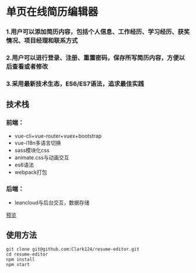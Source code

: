 # 单页在线简历编辑器
### 1.用户可以添加简历内容，包括个人信息、工作经历、学习经历、获奖情况、项目经理和联系方式
### 2.用户可以进行登录、注册、重置密码，保存所写简历内容，方便以后查看或者修改
### 3.采用最新技术生态，ES6/ES7语法，追求最佳实践

## 技术栈
### 前端：
- vue-cli+vue-router+vuex+bootstrap
- vue-i18n多语言切换
- sass模块化css
- animate.css与动画交互
- es6语法
- webpack打包
### 后端：
- leancloud与后台交互，数据存储


[预览](https://clark124.github.io/resume-editor/dist)

## 使用方法

```
git clone git@github.com:Clark124/resume-editor.git
cd resume-editor
npm install
npm start
```
